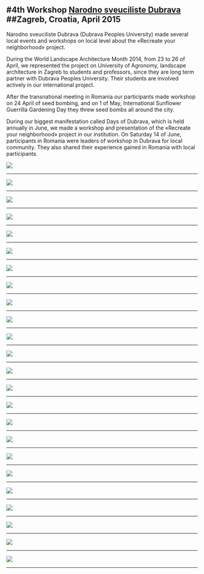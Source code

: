 #4th Workshop[Narodno sveuciliste Dubrava](http://www.ns-dubrava.hr)##Zagreb, Croatia, April 2015---Narodno sveuciliste Dubrava (Dubrava Peoples University) made several local events and workshops on local level about the «Recreate your neighborhood» project.During the World Landscape Architecture Month 2014, from 23 to 26 of April, we represented the project on University of Agronomy, landscape architecture in Zagreb to students and professors, since they are long term partner with Dubrava Peoples University. Their students are involved actively in our international project.After the transnational meeting in Romania our participants made workshop on 24 April of seed bombing, and on 1 of May, International Sunflower Guerrilla Gardening Day they threw seed bombs all around the city.During our biggest manifestation called Days of Dubrava, which is held annually in June, we made a workshop and presentation of the «Recreate your neighborhood» project in our institution. On Saturday 14 of June, participants in Romania were leaders of workshop in Dubrava for local community. They also shared their experience gained in Romania with local participants.![](ZagrebPhotos/zagreb_01.jpg)---![](ZagrebPhotos/zagreb_02.jpg)---![](ZagrebPhotos/zagreb_03.jpg)---![](ZagrebPhotos/zagreb_04.jpg)---![](ZagrebPhotos/zagreb_05.jpg)---![](ZagrebPhotos/zagreb_06.jpg)---![](ZagrebPhotos/zagreb_07.jpg)---![](ZagrebPhotos/zagreb_08.jpg)---![](ZagrebPhotos/zagreb_09.jpg)---![](ZagrebPhotos/zagreb_10.jpg)---![](ZagrebPhotos/zagreb_11.jpg)---![](ZagrebPhotos/zagreb_12.jpg)---![](ZagrebPhotos/zagreb_13.jpg)---![](ZagrebPhotos/zagreb_14.jpg)---![](ZagrebPhotos/zagreb_15.jpg)---![](ZagrebPhotos/zagreb_16.jpg)---![](ZagrebPhotos/zagreb_17.jpg)---![](ZagrebPhotos/zagreb_18.jpg)---![](ZagrebPhotos/zagreb_19.jpg)---![](ZagrebPhotos/zagreb_20.jpg)---![](ZagrebPhotos/zagreb_21.jpg)---![](ZagrebPhotos/zagreb_22.jpg)---![](ZagrebPhotos/zagreb_23.jpg)---![](ZagrebPhotos/zagreb_24.jpg)---